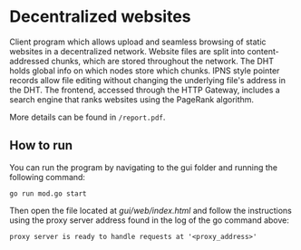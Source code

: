 # Decentralized websites
Client program which allows upload and seamless browsing of static websites in a decentralized network. Website files are split into content-addressed chunks, which are stored throughout the network. The DHT holds global info on which nodes store which chunks. IPNS style pointer records allow file editing without changing the underlying file's address in the DHT. The frontend, accessed through the HTTP Gateway, includes a search engine that ranks websites using the PageRank algorithm.

More details can be found in `/report.pdf`.

## How to run
You can run the program by navigating to the gui folder and running the following command:
```console
go run mod.go start
```

Then open the file located at _gui/web/index.html_ and follow the instructions using the proxy server address found in the log of the go command above:
```console
proxy server is ready to handle requests at '<proxy_address>'
```
